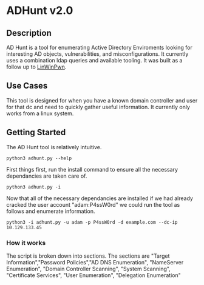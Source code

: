 # ADHunt v2.0
## Description
AD Hunt is a tool for enumerating Active Directory Enviroments looking for interesting AD objects, vulnerabilities, and misconfigurations. It currently uses a combination ldap queries and available tooling. It was built as a follow up to [LinWinPwn](https://github.com/lefayjey/linWinPwn).

## Use Cases

This tool is designed for when you have a known domain controller and user for that dc and need to quickly gather useful information.  It currently only works from a linux system.

## Getting Started
The AD Hunt tool is relatively intuitive.
```
python3 adhunt.py --help
```

First things first, run the install command to ensure all the necessary dependancies are taken care of.

```
python3 adhunt.py -i
```

Now that all of the necessary dependancies are installed if we had already cracked the user account "adam:P4ssW0rd" we could run the tool as follows and enumerate information.

```
python3 -i adhunt.py -u adam -p P4ssW0rd -d example.com --dc-ip 10.129.133.45
```

### How it works
The script is broken down into sections. The sections are "Target Information","Password Policies","AD DNS Enumeration", "NameServer Enumeration", "Domain Controller Scanning", "System Scanning", "Certificate Services", "User Enumeration", "Delegation Enumeration"
